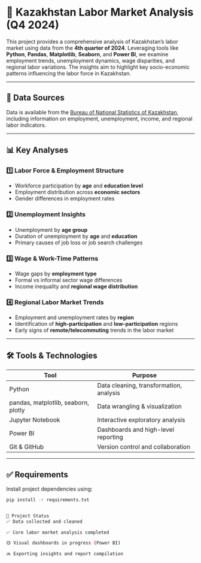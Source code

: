 ﻿# 📌 Kazakhstan Labor Market Analysis (Q4 2024)

This project provides a comprehensive analysis of Kazakhstan’s labor market using data from the **4th quarter of 2024**. Leveraging tools like **Python**, **Pandas**, **Matplotlib**, **Seaborn**, and **Power BI**, we examine employment trends, unemployment dynamics, wage disparities, and regional labor variations. The insights aim to highlight key socio-economic patterns influencing the labor force in Kazakhstan.

---

## 📂 Data Sources

Data is available from the [Bureau of National Statistics of Kazakhstan](https://stat.gov.kz/), including information on employment, unemployment, income, and regional labor indicators.

---

## 📊 Key Analyses

### 1️⃣ Labor Force & Employment Structure
- Workforce participation by **age** and **education level**
- Employment distribution across **economic sectors**
- Gender differences in employment rates  

### 2️⃣ Unemployment Insights
- Unemployment by **age group**
- Duration of unemployment by **age** and **education**
- Primary causes of job loss or job search challenges  

### 3️⃣ Wage & Work-Time Patterns
- Wage gaps by **employment type**
- Formal vs informal sector wage differences
- Income inequality and **regional wage distribution**  

### 4️⃣ Regional Labor Market Trends
- Employment and unemployment rates by **region**
- Identification of **high-participation** and **low-participation** regions
- Early signs of **remote/telecommuting** trends in the labor market  

---

## 🛠️ Tools & Technologies

| Tool         | Purpose                                      |
|--------------|----------------------------------------------|
| Python       | Data cleaning, transformation, analysis     |
| pandas, matplotlib, seaborn, plotly | Data wrangling & visualization |
| Jupyter Notebook | Interactive exploratory analysis        |
| Power BI     | Dashboards and high-level reporting         |
| Git & GitHub | Version control and collaboration           |

---

## ✅ Requirements

Install project dependencies using:

```bash
pip install -r requirements.txt


🚀 Project Status
✅ Data collected and cleaned

✅ Core labor market analysis completed

🟡 Visual dashboards in progress (Power BI)

🔜 Exporting insights and report compilation

